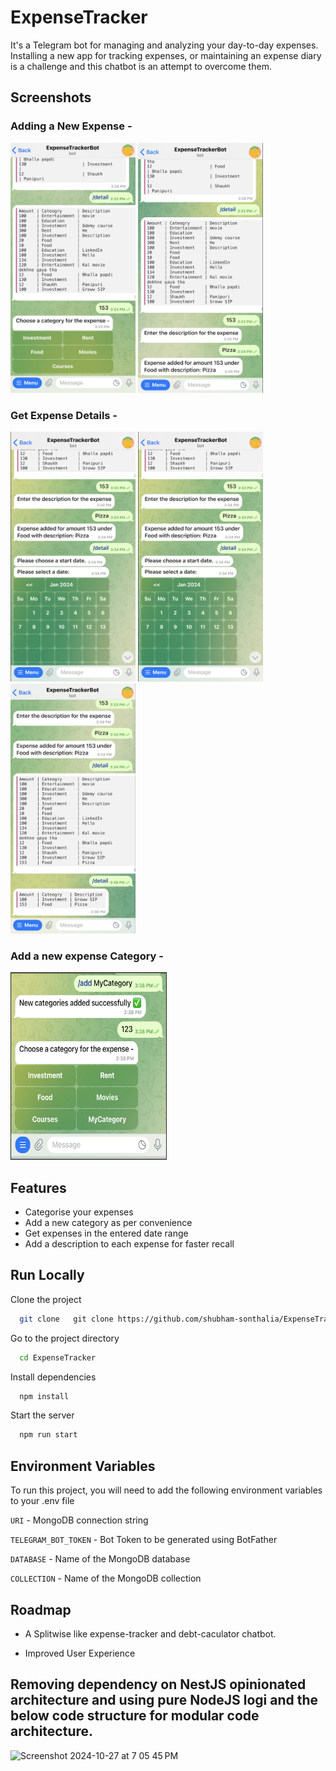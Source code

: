 
# ExpenseTracker

It's a Telegram bot for managing and analyzing your day-to-day expenses. Installing a new app for tracking expenses, or maintaining an expense diary is a challenge and this chatbot is an attempt to overcome them. 







## Screenshots
### Adding a New Expense - 
<img src="https://github.com/shubham-sonthalia/ExpenseTracker/blob/main/screenshots/add_new_expense.png" data-canonical-src="https://github.com/shubham-sonthalia/ExpenseTracker/blob/main/screenshots/add_new_expense.png" width="200" height="400" />    <img src="https://github.com/shubham-sonthalia/ExpenseTracker/blob/main/screenshots/expense_added_success.png" data-canonical-src="https://github.com/shubham-sonthalia/ExpenseTracker/blob/main/screenshots/expense_added_success.png" width="200" height="400" />  

### Get Expense Details - 
<img src="https://github.com/shubham-sonthalia/ExpenseTracker/blob/main/screenshots/choose_start_date.png" data-canonical-src="https://github.com/shubham-sonthalia/ExpenseTracker/blob/main/screenshots/choose_start_date.png" width="200" height="400" />    <img src="https://github.com/shubham-sonthalia/ExpenseTracker/blob/main/screenshots/choose_start_date.png" data-canonical-src="https://github.com/shubham-sonthalia/ExpenseTracker/blob/main/screenshots/choose_start_date.png" width="200" height="400" />    <img src="https://github.com/shubham-sonthalia/ExpenseTracker/blob/main/screenshots/get_details.png" data-canonical-src="https://github.com/shubham-sonthalia/ExpenseTracker/blob/main/screenshots/get_details.png" width="200" height="400" />

### Add a new expense Category - 
 <img src="https://github.com/shubham-sonthalia/ExpenseTracker/blob/main/screenshots/new_category_added.png" data-canonical-src="https://github.com/shubham-sonthalia/ExpenseTracker/blob/main/screenshots/new_category_added.png" width="250" height="300" />

## Features

- Categorise your expenses
- Add a new category as per convenience
- Get expenses in the entered date range
- Add a description to each expense for faster recall


## Run Locally

Clone the project

```bash
  git clone   git clone https://github.com/shubham-sonthalia/ExpenseTracker.git
```

Go to the project directory

```bash
  cd ExpenseTracker
```

Install dependencies

```bash
  npm install
```

Start the server

```bash
  npm run start
```


## Environment Variables

To run this project, you will need to add the following environment variables to your .env file

`URI` - MongoDB connection string

`TELEGRAM_BOT_TOKEN` - Bot Token to be generated using BotFather

`DATABASE` - Name of the MongoDB database 

`COLLECTION` - Name of the MongoDB collection


## Roadmap

- A Splitwise like expense-tracker and debt-caculator chatbot.

- Improved User Experience

## Removing dependency on NestJS opinionated architecture and using pure NodeJS logi  and the below code structure for modular code architecture. 

<img width="571" alt="Screenshot 2024-10-27 at 7 05 45 PM" src="https://github.com/user-attachments/assets/45fdf326-e26c-4881-99a5-497cebe52dd7">


